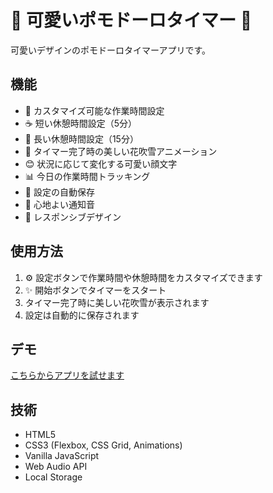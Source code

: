 # 🌸 可愛いポモドーロタイマー 🌸

可愛いデザインのポモドーロタイマーアプリです。

## 機能

- 🍅 カスタマイズ可能な作業時間設定
- ☕ 短い休憩時間設定（5分）
- 🛁 長い休憩時間設定（15分）
- 🌸 タイマー完了時の美しい花吹雪アニメーション
- 😊 状況に応じて変化する可愛い顔文字
- 📊 今日の作業時間トラッキング
- 💾 設定の自動保存
- 🎵 心地よい通知音
- 📱 レスポンシブデザイン

## 使用方法

1. ⚙️ 設定ボタンで作業時間や休憩時間をカスタマイズできます
2. ✨ 開始ボタンでタイマーをスタート
3. タイマー完了時に美しい花吹雪が表示されます
4. 設定は自動的に保存されます

## デモ

[こちらからアプリを試せます](https://your-username.github.io/kawaii-pomodoro-timer/)

## 技術

- HTML5
- CSS3 (Flexbox, CSS Grid, Animations)
- Vanilla JavaScript
- Web Audio API
- Local Storage
